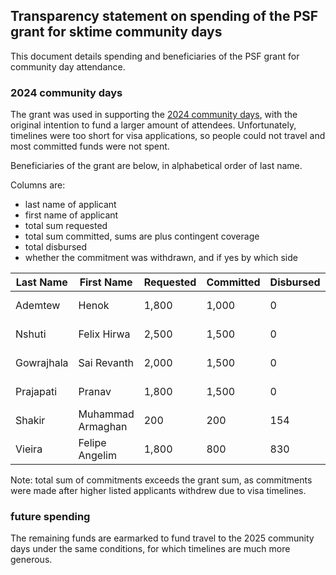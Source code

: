 ## Transparency statement on spending of the PSF grant for sktime community days

This document details spending and beneficiaries of the PSF grant for community day attendance.

### 2024 community days

The grant was used in supporting the [2024 community days](https://github.com/sktime/community-org/blob/main/events/sktime-community-days-2024.md#travel-grants-for-sktime-community-days-2024),
with the original intention to fund a larger amount of attendees. Unfortunately, timelines were too short for visa applications, so people could not travel and most committed funds were not spent.

Beneficiaries of the grant are below, in alphabetical order of last name.

Columns are:

* last name of applicant
* first name of applicant
* total sum requested
* total sum committed, sums are plus contingent coverage
* total disbursed
* whether the commitment was withdrawn, and if yes by which side

| Last Name   | First Name         | Requested | Committed | Disbursed             | Withdrawn        |
|-------------|--------------------|-----------|-----------|-----------------------|------------------|
| Ademtew     | Henok              | 1,800     | 1,000 | 0 | yes (by applicant) |
| Nshuti      | Felix Hirwa        | 2,500     | 1,500 | 0 | yes (by applicant) |
| Gowrajhala  | Sai Revanth        | 2,000     | 1,500 | 0 | yes (by applicant) |
| Prajapati   | Pranav             | 1,800     | 1,500 | 0 | yes (by applicant) |
| Shakir      | Muhammad Armaghan  | 200       | 200       |                       154      | no        |
| Vieira      | Felipe Angelim     | 1,800     | 800       |                       830      | no        |

Note: total sum of commitments exceeds the grant sum, as commitments were made after higher listed applicants withdrew due to visa timelines.


### future spending

The remaining funds are earmarked to fund travel to the 2025 community days under the same conditions, for which timelines are much more generous.
